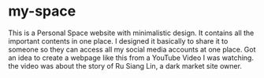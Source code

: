 # my-space
<p> This is a Personal Space website with minimalistic design. It contains all the important contents in one place. I designed it basically to share it to someone so they can access all my social media accounts at one place. Got an idea to create a webpage like this from a YouTube Video I was watching. the video was about the story of Ru Siang Lin, a dark market site owner. </p>